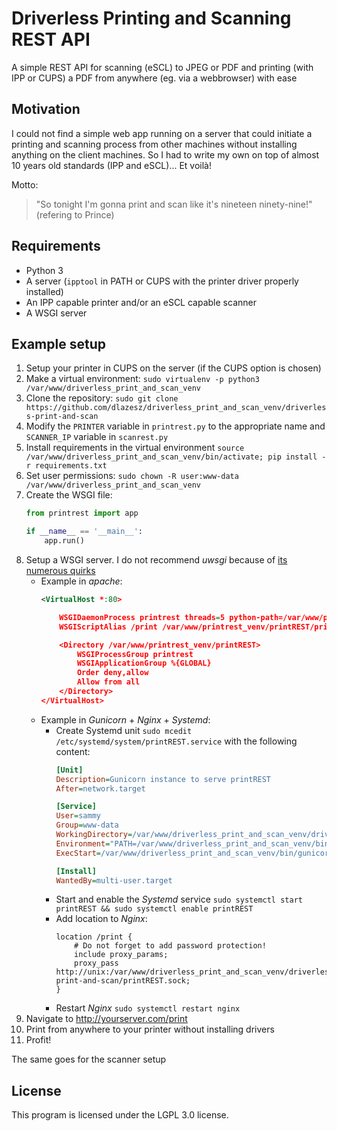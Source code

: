 # Driverless Printing and Scanning REST API

A simple REST API for scanning (eSCL) to JPEG or PDF and printing (with IPP or CUPS) a PDF from anywhere (eg. via a webbrowser) with ease

## Motivation

I could not find a simple web app running on a server that could initiate a printing and scanning process from other machines without installing anything on the client machines.
So I had to write my own on top of almost 10 years old standards (IPP and eSCL)... Et voilà!

Motto:
 > "So tonight I'm gonna print and scan like it's nineteen ninety-nine!" (refering to Prince)

## Requirements

- Python 3
- A server (`ipptool` in PATH or CUPS with the printer driver properly installed)
- An IPP capable printer and/or an eSCL capable scanner
- A WSGI server

## Example setup

1. Setup your printer in CUPS on the server (if the CUPS option is chosen)
2. Make a virtual environment: `sudo virtualenv -p python3 /var/www/driverless_print_and_scan_venv`
3. Clone the repository: `sudo git clone https://github.com/dlazesz/driverless_print_and_scan_venv/driverless-print-and-scan`
4. Modify the `PRINTER` variable in `printrest.py` to the appropriate name and `SCANNER_IP` variable in `scanrest.py`
5. Install requirements in the virtual environment `source /var/www/driverless_print_and_scan_venv/bin/activate; pip install -r requirements.txt`
6. Set user permissions: `sudo chown -R user:www-data /var/www/driverless_print_and_scan_venv`
7. Create the WSGI file:
    ```python
   from printrest import app

   if __name__ == '__main__':
        app.run()
    ```
8. Setup a WSGI server. I do not recommend _uwsgi_ because of [its numerous quirks](https://uwsgi-docs.readthedocs.io/en/latest/ThingsToKnow.html)
    - Example in _apache_:
        ```xml
        <VirtualHost *:80>

            WSGIDaemonProcess printrest threads=5 python-path=/var/www/printrest_venv/lib/python3.5/site-packages
            WSGIScriptAlias /print /var/www/printrest_venv/printREST/print.wsgi

            <Directory /var/www/printrest_venv/printREST>
                WSGIProcessGroup printrest
                WSGIApplicationGroup %{GLOBAL}
                Order deny,allow
                Allow from all
            </Directory>
        </VirtualHost>
         ```
    - Example in _Gunicorn_ + _Nginx_ + _Systemd_:
        - Create Systemd unit `sudo mcedit /etc/systemd/system/printREST.service` with the following content:
            ```ini
            [Unit]
            Description=Gunicorn instance to serve printREST
            After=network.target
            
            [Service]
            User=sammy
            Group=www-data
            WorkingDirectory=/var/www/driverless_print_and_scan_venv/driverless-print-and-scan
            Environment="PATH=/var/www/driverless_print_and_scan_venv/bin"
            ExecStart=/var/www/driverless_print_and_scan_venv/bin/gunicorn --workers 2 --bind unix:printREST.sock -m 007 wsgi:app
            
            [Install]
            WantedBy=multi-user.target
            ```
        - Start and enable the _Systemd_ service `sudo systemctl start printREST && sudo systemctl enable printREST`
        - Add location to _Nginx_:
            ```
            location /print {
                # Do not forget to add password protection!
                include proxy_params;
                proxy_pass http://unix:/var/www/driverless_print_and_scan_venv/driverless-print-and-scan/printREST.sock;
            }
            ```
        - Restart _Nginx_ `sudo systemctl restart nginx`
5. Navigate to http://yourserver.com/print
6. Print from anywhere to your printer without installing drivers
7. Profit!

The same goes for the scanner setup

## License

This program is licensed under the LGPL 3.0 license.
